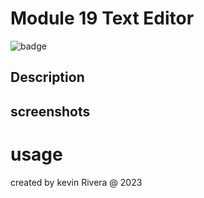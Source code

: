 # Module 19 Text Editor

![badge](https://img.shields.io/badge/license-MIT-brightgreen)

## Description


## screenshots 


# usage 

created by kevin Rivera @ 2023